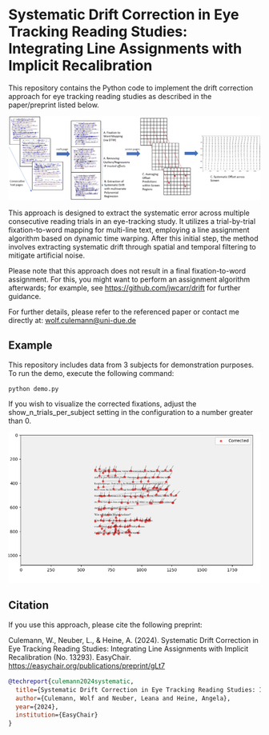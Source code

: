# Systematic Drift Correction in Eye Tracking Reading Studies: Integrating Line Assignments with Implicit Recalibration

This repository contains the Python code to implement the drift correction approach for eye tracking reading studies as described in the paper/preprint listed below.

![Systematic Drift Correction Approach Overview](data/overview.png "Approach Overview")


This approach is designed to extract the systematic error across multiple consecutive reading trials in an eye-tracking study. It utilizes a trial-by-trial fixation-to-word mapping for multi-line text, employing a line assignment algorithm based on dynamic time warping. After this initial step, the method involves extracting systematic drift through spatial and temporal filtering to mitigate artificial noise.

Please note that this approach does not result in a final fixation-to-word assignment. For this, you might want to perform an assignment algorithm afterwards; for example, see https://github.com/jwcarr/drift for further guidance.

For further details, please refer to the referenced paper or contact me directly at: wolf.culemann@uni-due.de


## Example

This repository includes data from 3 subjects for demonstration purposes. To run the demo, execute the following command:

```shell
python demo.py

```

If you wish to visualize the corrected fixations, adjust the show_n_trials_per_subject setting in the configuration to a number greater than 0.

![Drift Correction Result](data/example.png "Demo Visualization")


## Citation

If you use this approach, please cite the following preprint:

Culemann, W., Neuber, L., & Heine, A. (2024). Systematic Drift Correction in Eye Tracking Reading Studies: Integrating Line Assignments with Implicit Recalibration (No. 13293). EasyChair. https://easychair.org/publications/preprint/gLt7

```bibtex
@techreport{culemann2024systematic,
  title={Systematic Drift Correction in Eye Tracking Reading Studies: Integrating Line Assignments with Implicit Recalibration},
  author={Culemann, Wolf and Neuber, Leana and Heine, Angela},
  year={2024},
  institution={EasyChair}
}
```
